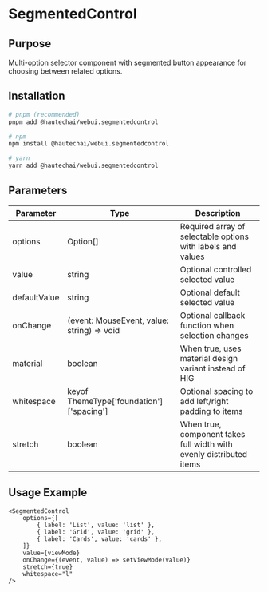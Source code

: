# SegmentedControl

## Purpose

Multi-option selector component with segmented button appearance for choosing between related options.

## Installation

```bash
# pnpm (recommended)
pnpm add @hautechai/webui.segmentedcontrol

# npm
npm install @hautechai/webui.segmentedcontrol

# yarn
yarn add @hautechai/webui.segmentedcontrol
```

## Parameters

| Parameter    | Type                                       | Description                                                         |
| ------------ | ------------------------------------------ | ------------------------------------------------------------------- |
| options      | Option[]                                   | Required array of selectable options with labels and values         |
| value        | string                                     | Optional controlled selected value                                  |
| defaultValue | string                                     | Optional default selected value                                     |
| onChange     | (event: MouseEvent, value: string) => void | Optional callback function when selection changes                   |
| material     | boolean                                    | When true, uses material design variant instead of HIG              |
| whitespace   | keyof ThemeType['foundation']['spacing']   | Optional spacing to add left/right padding to items                 |
| stretch      | boolean                                    | When true, component takes full width with evenly distributed items |

## Usage Example

```tsx
<SegmentedControl
    options={[
        { label: 'List', value: 'list' },
        { label: 'Grid', value: 'grid' },
        { label: 'Cards', value: 'cards' },
    ]}
    value={viewMode}
    onChange={(event, value) => setViewMode(value)}
    stretch={true}
    whitespace="l"
/>
```
